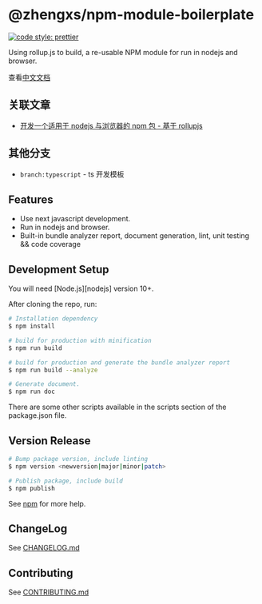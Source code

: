 # @zhengxs/npm-module-boilerplate

[![code style: prettier](https://img.shields.io/badge/code_style-prettier-ff69b4.svg?style=flat-square)](https://github.com/prettier/prettier)


Using rollup.js to build, a re-usable NPM module for run in nodejs and browser.

查看[中文文档](./README.zh-CN.md)

## 关联文章

* [开发一个适用于 nodejs 与浏览器的 npm 包 - 基于 rollupjs](https://juejin.im/post/6844903834402160647)

## 其他分支

- `branch:typescript` - ts 开发模板

## Features

- Use next javascript development.
- Run in nodejs and browser.
- Built-in bundle analyzer report, document generation, lint, unit testing && code coverage

## Development Setup

You will need [Node.js][nodejs] version 10+.

After cloning the repo, run:

```bash
# Installation dependency
$ npm install

# build for production with minification
$ npm run build

# build for production and generate the bundle analyzer report
$ npm run build --analyze

# Generate document.
$ npm run doc
```

There are some other scripts available in the scripts section of the package.json file.

## Version Release

```bash
# Bump package version, include linting
$ npm version <newversion|major|minor|patch>

# Publish package, include build
$ npm publish
```

See [npm](https://docs.npmjs.com/) for more help.

## ChangeLog

See [CHANGELOG.md](./CHANGELOG.md)

## Contributing

See [CONTRIBUTING.md](./.github/CONTRIBUTING.md)

[rollupjs]: https://rollupjs.org
